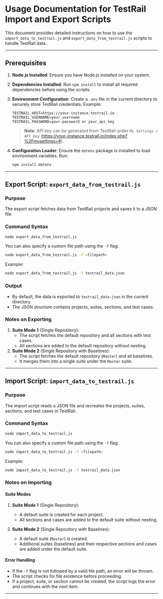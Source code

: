 # Usage Documentation for TestRail Import and Export Scripts

This document provides detailed instructions on how to use the `import_data_to_testrail.js` and `export_data_from_testrail.js` scripts to handle TestRail data.

---

## Prerequisites

1. **Node.js Installed**: Ensure you have Node.js installed on your system.
2. **Dependencies Installed**: Run `npm install` to install all required dependencies before using the scripts.
3. **Environment Configuration**: Create a `.env` file in the current directory to securely store TestRail credentials. Example:
   ```env
   TESTRAIL_HOST=https://your-instance.testrail.io
   TESTRAIL_USERNAME=your_username
   TESTRAIL_PASSWORD=your-password or your_api_key
   ```

   > **Note**: API key can be generated from TestRail under `My Settings > API Key` (https://your-instance.testrail.io/index.php?%2Fmysettings=#).
4. **Configuration Loader**: Ensure the `dotenv` package is installed to load environment variables. Run:
   ```bash
   npm install dotenv
   ```

---

## Export Script: `export_data_from_testrail.js`

### Purpose
The export script fetches data from TestRail projects and saves it to a JSON file.

### Command Syntax
```bash
node export_data_from_testrail.js
```

You can also specify a custom file path using the `-f` flag:
```bash
node export_data_from_testrail.js -f <filepath>
```
Example:
```bash
node export_data_from_testrail.js -f testrail_data.json
```

### Output
- By default, the data is exported to `testrail_data.json` in the current directory.
- The JSON structure contains projects, suites, sections, and test cases.

### Notes on Exporting
1. **Suite Mode 1** (Single Repository):
   - The script fetches the default repository and all sections with test cases.
   - All sections are added to the default repository without nesting.
2. **Suite Mode 2** (Single Repository with Baselines):
   - The script fetches the default repository (`Master`) and all baselines.
   - It merges them into a single suite under the `Master` suite.

---

## Import Script: `import_data_to_testrail.js`

### Purpose
The import script reads a JSON file and recreates the projects, suites, sections, and test cases in TestRail.

### Command Syntax
```bash
node import_data_to_testrail.js
```

You can also specify a custom file path using the `-f` flag:
```bash
node import_data_to_testrail.js -f <filepath>
```
Example:
```bash
node import_data_to_testrail.js -f testrail_data.json
```

### Notes on Importing

#### Suite Modes
1. **Suite Mode 1** (Single Repository):
   - A default suite is created for each project.
   - All sections and cases are added to the default suite without nesting.

2. **Suite Mode 2** (Single Repository with Baselines):
   - A default suite (`Master`) is created.
   - Additional suites (baselines) and their respective sections and cases are added under the default suite.

#### Error Handling
- If the `-f` flag is not followed by a valid file path, an error will be thrown.
- The script checks for file existence before proceeding.
- If a project, suite, or section cannot be created, the script logs the error and continues with the next item.

---

